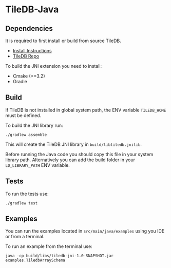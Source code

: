 # TileDB-Java

## Dependencies

It is required to first install or build from source TileDB.

* [Install Instructions](https://docs.tiledb.io/en/latest/installation.html)
* [TileDB Repo](https://github.com/TileDB-Inc/TileDB)

To build the JNI extension you need to install:

* Cmake (>=3.2)
* Gradle

## Build

If TileDB is not installed in global system path, the ENV variable `TILEDB_HOME` must be defined.

To build the JNI library run:

`./gradlew assemble`

This will create the TileDB JNI library in `build/libtiledb.jnilib`.

Before running the Java code you should copy this file in your system library path. 
Alternatively you can add the build folder in your `LD_LIBRARY_PATH` ENV variable.

## Tests

To run the tests use:

`./gradlew test`

## Examples

You can run the examples located in `src/main/java/examples` using you IDE or from a terminal.

To run an example from the terminal use:

`java -cp build/libs/tiledb-jni-1.0-SNAPSHOT.jar examples.TiledbArraySchema`
